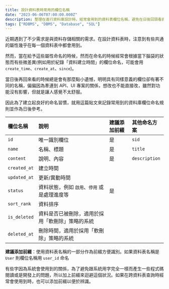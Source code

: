 ```yaml
---
title: 設計資料表時常用的欄位名稱
date: "2023-06-06T07:00:00.000Z"
description: 整理在進行資料庫設計時，經常會用到的資料表欄位名稱，避免在日後回頭看資料的時候，發現很多具有同樣意義卻名稱不同的欄位
tags: ["RDBMS", "DBMS", "Database", "SQL"]
---
```



近期遇到了不少需求是與資料存儲相關的需求。在設計資料表時，注意到有些共通的屬性幾乎在每一個資料表中都會用到。

然而，當在給予這些屬性命名的時候，然而在命名的時候經常會根據當下腦袋的狀態而有些微差異(例如用於紀錄「資料建立時間」的欄位命名，可能會用 `create_time`、`create_at`、`since`)。

當日後再回來看的時候總是會有那麼點小遺憾，明明具有同樣意義的欄位卻有著不同的名稱，偏偏因為牽連到 API、UI 專案的關係，想改也不能直接改，雖然對功能沒有影響，但就是讓人感覺不太舒服。

因此為了建立起良好的命名習慣，就用這篇貼文來記錄常用到的資料庫欄位命名規則並作為日後參考。



| 欄位名稱    | 說明                                             | 建議添加前綴 | 其他命名方案    |
|:----------- |:------------------------------------------------ |:---------------- |:--- |
| `id`          | 唯一識別欄位            | 是               |  `sid`    |
| `name`        | 名稱、標題                                       | 是               |  `title`   |
| `content`     | 說明、內容            | 是               |  `description`   |
| `created_at`  | 建立時間                                         |                  |     |
| `updated_at`  | 更新/異動時間                                    |                  |     |
| `status`      | 資料狀態，例如 `啟用`、`停用` 或是處理進度等     | 是               |     |
| `sort_rank`   | 資料排序                                         |                  |     |
| `is_deleted`  | 資料是否已被刪除，適用於採用「軟刪除」策略的系統 |                  |     |
| `deleted_at`  | 刪除時間，適用於採用「軟刪除」策略的系統         |                  |     |



**建議添加前綴**：使用資料表名稱的一部分作為前綴方便識別。如果資料表名稱是 `User` 則欄位名稱用 `user_id` 命名

有些字因為系統會使用到的關係，為了避免跟系統用字完全一樣而產生一些程式碼閱讀或是開發上的問題，所以加上前綴來迴避這個狀況。如果在跨資料表查詢時經常會使用到時，也可以添加前綴以便於辨識。